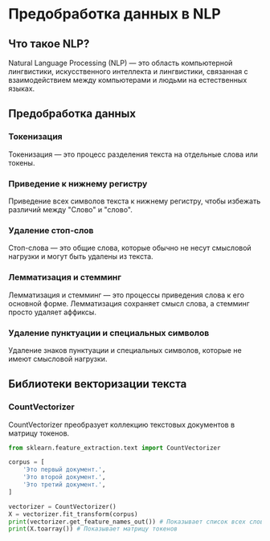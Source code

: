 # Предобработка данных в NLP

## Что такое NLP?

Natural Language Processing (NLP) — это область компьютерной лингвистики, искусственного интеллекта и лингвистики, связанная с взаимодействием между компьютерами и людьми на естественных языках.

## Предобработка данных

### Токенизация

Токенизация — это процесс разделения текста на отдельные слова или токены.

### Приведение к нижнему регистру

Приведение всех символов текста к нижнему регистру, чтобы избежать различий между "Слово" и "слово".

### Удаление стоп-слов

Стоп-слова — это общие слова, которые обычно не несут смысловой нагрузки и могут быть удалены из текста.

### Лемматизация и стемминг

Лемматизация и стемминг — это процессы приведения слова к его основной форме. Лемматизация сохраняет смысл слова, а стемминг просто удаляет аффиксы.

### Удаление пунктуации и специальных символов

Удаление знаков пунктуации и специальных символов, которые не имеют смысловой нагрузки.

## Библиотеки векторизации текста

### CountVectorizer

CountVectorizer преобразует коллекцию текстовых документов в матрицу токенов.

```python
from sklearn.feature_extraction.text import CountVectorizer

corpus = [
    'Это первый документ.',
    'Это второй документ.',
    'Это третий документ.',
]

vectorizer = CountVectorizer()
X = vectorizer.fit_transform(corpus)
print(vectorizer.get_feature_names_out()) # Показывает список всех слов в словаре
print(X.toarray()) # Показывает матрицу токенов
